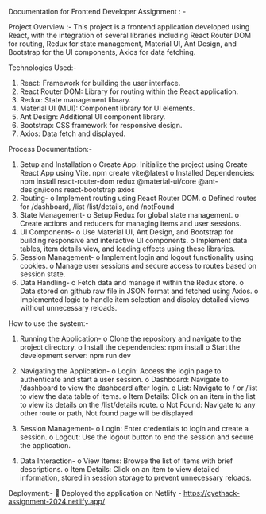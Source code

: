 Documentation for Frontend Developer Assignment : -

Project Overview :-
This project is a frontend application developed using React, with the integration of several libraries
including React Router DOM for routing, Redux for state management, Material UI, Ant Design, and
Bootstrap for the UI components, Axios for data fetching.

Technologies Used:-
1. React: Framework for building the user interface.
2. React Router DOM: Library for routing within the React application.
3. Redux: State management library.
4. Material UI (MUI): Component library for UI elements.
5. Ant Design: Additional UI component library.
6. Bootstrap: CSS framework for responsive design.
7. Axios: Data fetch and displayed.

Process Documentation:-
1. Setup and Installation
    o Create App: Initialize the project using Create React App using Vite.
        npm create vite@latest
    o Installed Dependencies:
        npm install react-router-dom redux @material-ui/core @ant-design/icons
        react-bootstrap axios
2. Routing-
    o Implement routing using React Router DOM.
    o Defined routes for /dashboard, /list /list/details, and /notFound
3. State Management-
    o Setup Redux for global state management.
    o Create actions and reducers for managing items and user sessions.
4. UI Components-
    o Use Material UI, Ant Design, and Bootstrap for building responsive and interactive UI
        components.
    o Implement data tables, item details view, and loading effects using these libraries.
5. Session Management-
    o Implement login and logout functionality using cookies.
    o Manage user sessions and secure access to routes based on session state.
6. Data Handling-
    o Fetch data and manage it within the Redux store.
    o Data stored on github raw file in JSON format and fetched using Axios.
    o Implemented logic to handle item selection and display detailed views without unnecessary
        reloads.

How to use the system:-
1. Running the Application-
    o Clone the repository and navigate to the project directory.
    o Install the dependencies:
        npm install
    o Start the development server:
        npm run dev

2. Navigating the Application-
    o Login: Access the login page to authenticate and start a user session.
    o Dashboard: Navigate to /dashboard to view the dashboard after login.
    o List: Navigate to / or /list to view the data table of items.
    o Item Details: Click on an item in the list to view its details on the /list/details route.
    o Not Found: Navigate to any other route or path, Not found page will be displayed

3. Session Management-
    o Login: Enter credentials to login and create a session.
    o Logout: Use the logout button to end the session and secure the application.

4. Data Interaction-
    o View Items: Browse the list of items with brief descriptions.
    o Item Details: Click on an item to view detailed information, stored in session storage to
        prevent unnecessary reloads.

Deployment:-
 Deployed the application on Netlify - https://cyethack-assignment-2024.netlify.app/